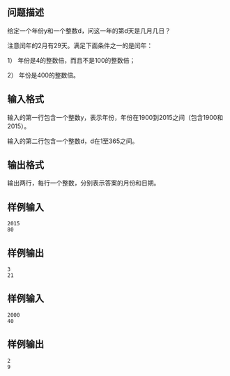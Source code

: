 

## 问题描述



给定一个年份y和一个整数d，问这一年的第d天是几月几日？

注意闰年的2月有29天。满足下面条件之一的是闰年：

1） 年份是4的整数倍，而且不是100的整数倍；

2） 年份是400的整数倍。



## 输入格式



输入的第一行包含一个整数y，表示年份，年份在1900到2015之间（包含1900和2015）。

输入的第二行包含一个整数d，d在1至365之间。



## 输出格式



输出两行，每行一个整数，分别表示答案的月份和日期。



## 样例输入
```
2015
80
```
## 样例输出
```
3
21
```
## 样例输入
```
2000
40
```
## 样例输出
```
2
9
```
